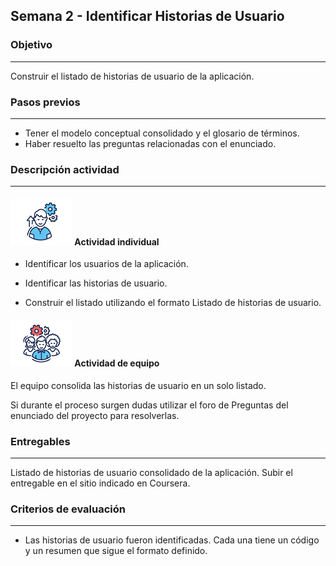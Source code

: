 ## Semana 2 - Identificar Historias de Usuario

### Objetivo

---
Construir el listado de historias de usuario de la aplicación. 

### Pasos previos

---
* Tener el modelo conceptual consolidado y el glosario de términos.
* Haber resuelto las preguntas relacionadas con el enunciado.

### Descripción actividad

---
#### ![](./../../assets/images/individuo.png) Actividad individual


* Identificar los usuarios de la aplicación. 

* Identificar las historias de usuario. 

* Construir el listado utilizando el formato Listado de historias de usuario. 

#### ![](./../../assets/images/grupo.png) Actividad de equipo

El equipo consolida las historias de usuario en un solo listado.

Si durante el proceso surgen dudas utilizar el foro de Preguntas del enunciado del proyecto para resolverlas. 


### Entregables

---
Listado de historias de usuario consolidado de la aplicación. 
Subir el entregable en el sitio indicado en Coursera. 

### Criterios de evaluación

---

* Las historias de usuario fueron identificadas. Cada una tiene un código y un resumen que sigue el formato definido. 
 
